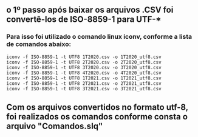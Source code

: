 ## o 1º passo após baixar os arquivos .CSV foi convertê-los de ISO-8859-1 para UTF-*
### Para isso foi utilizado o comando linux iconv, conforme a lista de comandos abaixo:
```
iconv -f ISO-8859-1 -t UTF8 1T2020.csv -o 1T2020_utf8.csv
iconv -f ISO-8859-1 -t UTF8 2T2020.csv -o 2T2020_utf8.csv
iconv -f ISO-8859-1 -t UTF8 3T2020.csv -o 3T2020_utf8.csv
iconv -f ISO-8859-1 -t UTF8 4T2020.csv -o 4T2020_utf8.csv
iconv -f ISO-8859-1 -t UTF8 1T2021.csv -o 1T2021_utf8.csv
iconv -f ISO-8859-1 -t UTF8 2T2021.csv -o 2T2021_utf8.csv
iconv -f ISO-8859-1 -t UTF8 3T2021.csv -o 3T2021_utf8.csv
```

## Com os arquivos convertidos no formato utf-8, foi realizados os comandos conforme consta o arquivo "Comandos.slq"